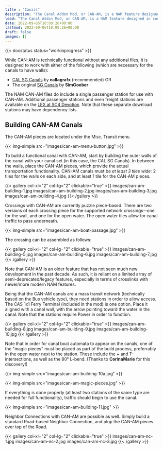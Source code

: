 ```yaml
---
title : "Canals"
description: "The Canal Addon Mod, or CAN-AM, is a NAM feature designed in cooperation with the BSC (BATT Squad Certification) group, adding functional canals to the game."
lead: "The Canal Addon Mod, or CAN-AM, is a NAM feature designed in cooperation with the BSC (BATT Squad Certification) group, adding functional canals to the game."
date: 2022-09-06T10:09:26+00:00
lastmod: 2022-09-06T10:09:26+00:00
draft: false
images: []
---
```


{{< docstatus status="workinprogress" >}}

While CAN-AM is technically functional without any additional files, it is designed to work with either of the following (which are necessary for the canals to have walls):
* [CAL SG Canals](https://www.sc4devotion.com/csxlex/lex_filedesc.php?lotGET=979) by **callagrafx** (recommended) OR
* The original [SG Canals](https://www.sc4devotion.com/csxlex/lex_filedesc.php?lotGET=887) by **SimGoober**

The NAM CAN-AM files do include a single passenger station for use with CAN-AM.  Additional passenger stations and even freight stations are available on the [LEX at SC4 Devotion](https://www.sc4devotion.com/csxlex).  Note that these separate download stations may have dependency lists.

## Building CAN-AM Canals

The CAN-AM pieces are located under the Misc. Transit menu.

{{< img-simple src="images/can-am-menu-button.jpg" >}}

To build a functional canal with CAN-AM, start by building the outer walls of the canal with your canal set (in this case, the CAL SG Canals).  In between the walls, place the CAN-AM pieces, which provide the actual transportation functionality.  CAN-AM canals must be _at least 3 tiles wide:_ 2 tiles for the walls on each side, and at least 1 tile for the CAN-AM pieces.

{{< gallery col-xl="2" col-lg="2" clickable="true" >}}
    images/can-am-building-1.jpg
    images/can-am-building-2.jpg
    images/can-am-building-3.jpg
    images/can-am-building-4.jpg
{{< /gallery >}}

Crossings with CAN-AM are currently puzzle piece-based.  There are two versions of each crossing piece for the supported network crossings--one for the wall, and one for the open water.  The open water tiles allow for canal traffic to pass underneath.

{{< img-simple src="images/can-am-boat-passage.jpg" >}}

The crossing can be assembled as follows:

{{< gallery col-xl="2" col-lg="2" clickable="true" >}}
    images/can-am-building-5.jpg
    images/can-am-building-6.jpg
    images/can-am-building-7.jpg
{{< /gallery >}}

Note that CAN-AM is an older feature that has not seen much new development in the past decade.  As such, it is reliant on a limited array of semi-deprecated/legacy features, especially in terms of crosslinks with newer/more modern NAM features.

Being that the CAN-AM canals are a mass transit network (technically based on the Bus vehicle type), they need stations in order to allow access.  The CAS 1x1 Ferry Terminal (included in the mod) is one option.  Place it aligned with a canal wall, with the arrow pointing toward the water in the canal.  Note that the stations require Power in order to function.

{{< gallery col-xl="2" col-lg="2" clickable="true" >}}
    images/can-am-building-8.jpg
    images/can-am-building-9.jpg
    images/can-am-building-10.jpg
{{< /gallery >}}

Note that in order for canal boat automata to appear on the canals, one of the "magic pieces" must be placed as part of the build process, preferrably in the open water next to the station.  These include the + and T-intersections, as well as the 90° L-bend. (Thanks to <strong>CorinaMarie</strong> for this discovery!)

{{< img-simple src="images/can-am-building-10a.jpg" >}}

{{< img-simple src="images/can-am-magic-pieces.jpg" >}}

If everything is done properly (at least two stations of the same type are needed for full functionality), traffic should begin to use the canal.

{{< img-simple src="images/can-am-building-11.jpg" >}}

Neighbor Connections with CAN-AM are possible as well.  Simply build a standard Road-based Neighbor Connection, and plop the CAN-AM pieces over top of the Road.

{{< gallery col-xl="2" col-lg="2" clickable="true" >}}
    images/can-am-nc-1.jpg
    images/can-am-nc-2.jpg
    images/can-am-nc-3.jpg
{{< /gallery >}}


